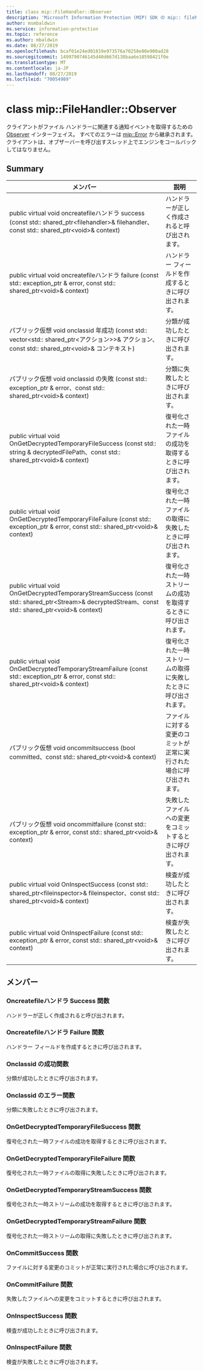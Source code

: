 ```yaml
---
title: class mip::FileHandler::Observer
description: 'Microsoft Information Protection (MIP) SDK の mip:: filehandler クラスを文書にします。'
author: msmbaldwin
ms.service: information-protection
ms.topic: reference
ms.author: mbaldwin
ms.date: 08/27/2019
ms.openlocfilehash: bcaf01e24ed01819e973576a70258e00e900ad28
ms.sourcegitcommit: 1499790746145d40d667d138baa6e18598421f0e
ms.translationtype: MT
ms.contentlocale: ja-JP
ms.lasthandoff: 08/27/2019
ms.locfileid: "70054989"
---
```

# <a name="class-mipfilehandlerobserver"></a>class mip::FileHandler::Observer 
クライアントがファイル ハンドラーに関連する通知イベントを取得するための [Observer](class_mip_filehandler_observer.md) インターフェイス。
すべてのエラーは [mip::Error](class_mip_error.md) から継承されます。 クライアントは、オブザーバーを呼び出すスレッド上でエンジンをコールバックしてはなりません。
  
## <a name="summary"></a>Summary
 メンバー                        | 説明                                
--------------------------------|---------------------------------------------
public virtual void oncreatefileハンドラ success (const std:: shared_ptr\<filehandler\>& filehandler、const std:: shared_ptr\<void\>& context)  |  ハンドラーが正しく作成されると呼び出されます。
public virtual void oncreatefileハンドラ failure (const std:: exception_ptr & error, const std:: shared_ptr\<void\>& context)  |  ハンドラー フィールドを作成するときに呼び出されます。
パブリック仮想 void onclassid 年成功 (const std:: vector\<std:: shared_ptr\<アクション\>\>& アクション、const std:: shared_ptr\<void\>& コンテキスト)  |  分類が成功したときに呼び出されます。
パブリック仮想 void onclassid の失敗 (const std:: exception_ptr & error、const std:: shared_ptr\<void\>& context)  |  分類に失敗したときに呼び出されます。
public virtual void OnGetDecryptedTemporaryFileSuccess (const std:: string & decryptedFilePath、const std:: shared_ptr\<void\>& context)  |  復号化された一時ファイルの成功を取得するときに呼び出されます。
public virtual void OnGetDecryptedTemporaryFileFailure (const std:: exception_ptr & error, const std:: shared_ptr\<void\>& context)  |  復号化された一時ファイルの取得に失敗したときに呼び出されます。
public virtual void OnGetDecryptedTemporaryStreamSuccess (const std:: shared_ptr\<Stream\>& decryptedStream、const std:: shared_ptr\<void\>& context)  |  復号化された一時ストリームの成功を取得するときに呼び出されます。
public virtual void OnGetDecryptedTemporaryStreamFailure (const std:: exception_ptr & error, const std:: shared_ptr\<void\>& context)  |  復号化された一時ストリームの取得に失敗したときに呼び出されます。
パブリック仮想 void oncommitsuccess (bool committed、const std:: shared_ptr\<void\>& context)  |  ファイルに対する変更のコミットが正常に実行された場合に呼び出されます。
パブリック仮想 void oncommitfailure (const std:: exception_ptr & error, const std:: shared_ptr\<void\>& context)  |  失敗したファイルへの変更をコミットするときに呼び出されます。
public virtual void OnInspectSuccess (const std:: shared_ptr\<fileinspector\>& fileinspector、const std:: shared_ptr\<void\>& context)  |  検査が成功したときに呼び出されます。
public virtual void OnInspectFailure (const std:: exception_ptr & error, const std:: shared_ptr\<void\>& context)  |  検査が失敗したときに呼び出されます。
  
## <a name="members"></a>メンバー
  
### <a name="oncreatefilehandlersuccess-function"></a>Oncreatefileハンドラ Success 関数
ハンドラーが正しく作成されると呼び出されます。
  
### <a name="oncreatefilehandlerfailure-function"></a>Oncreatefileハンドラ Failure 関数
ハンドラー フィールドを作成するときに呼び出されます。
  
### <a name="onclassifysuccess-function"></a>Onclassid の成功関数
分類が成功したときに呼び出されます。
  
### <a name="onclassifyfailure-function"></a>Onclassid のエラー関数
分類に失敗したときに呼び出されます。
  
### <a name="ongetdecryptedtemporaryfilesuccess-function"></a>OnGetDecryptedTemporaryFileSuccess 関数
復号化された一時ファイルの成功を取得するときに呼び出されます。
  
### <a name="ongetdecryptedtemporaryfilefailure-function"></a>OnGetDecryptedTemporaryFileFailure 関数
復号化された一時ファイルの取得に失敗したときに呼び出されます。
  
### <a name="ongetdecryptedtemporarystreamsuccess-function"></a>OnGetDecryptedTemporaryStreamSuccess 関数
復号化された一時ストリームの成功を取得するときに呼び出されます。
  
### <a name="ongetdecryptedtemporarystreamfailure-function"></a>OnGetDecryptedTemporaryStreamFailure 関数
復号化された一時ストリームの取得に失敗したときに呼び出されます。
  
### <a name="oncommitsuccess-function"></a>OnCommitSuccess 関数
ファイルに対する変更のコミットが正常に実行された場合に呼び出されます。
  
### <a name="oncommitfailure-function"></a>OnCommitFailure 関数
失敗したファイルへの変更をコミットするときに呼び出されます。
  
### <a name="oninspectsuccess-function"></a>OnInspectSuccess 関数
検査が成功したときに呼び出されます。
  
### <a name="oninspectfailure-function"></a>OnInspectFailure 関数
検査が失敗したときに呼び出されます。